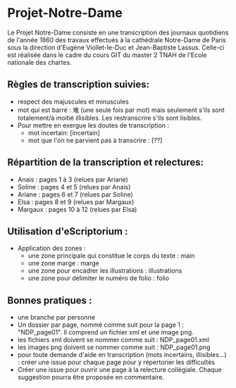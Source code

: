 # Projet-Notre-Dame

Le Projet Notre-Dame consiste en une transcription des journaux quotidiens de l'année 1860 des travaux effectués à la cathédrale Notre-Dame de Paris sous la direction d'Eugène Viollet-le-Duc et Jean-Baptiste Lassus. Celle-ci est réalisée dans le cadre du cours GIT du master 2 TNAH de l'Ecole nationale des chartes.

Règles de transcription suivies:
-------------------------------------------------------------------------------------------------------------------------------------------------
- respect des majuscules et minuscules
- mot qui est barré : 难 (une seule fois par mot) mais seulement s'ils sont totalement/à moitié illisibles. Les restranscrire s'ils sont lisibles. 
- Pour mettre en exergue les doutes de transcription : 
    - mot incertain: [incertain]
    - mot que l'on ne parvient pas à transcrire : [??]

Répartition de la transcription et relectures:
-------------------------------------------------------------------------------------------------------------------------------------------------
- Anais : pages 1 à 3 (relues par Ariane)
- Soline : pages 4 et 5 (relues par Anais)
- Ariane : pages 6 et 7 (relues par Soline)
- Elsa : pages 8 et 9 (relues par Margaux)
- Margaux : pages 10 à 12 (relues par Elsa)

Utilisation d'eScriptorium :
---------------------------------------------------------------------------------
- Application des zones :
    - une zone principale qui constitue le corps du texte : main
    - une zone marge : marge
    - une zone pour encadrer les illustrations : illustrations
    - une zone pour délimiter le numéro de folio : folio
 
 
Bonnes pratiques : 
-----------------------------------------------------------------------------------------------------------------------------------------
- une branche par personne
- Un dossier par page, nommé comme suit pour la page 1 : "NDP_page01". Il comprend un fichier xml et une image png.
- les fichiers xml doivent se nommer comme suit : NDP_page01.xml
- les images png doivent se nommer comme suit : NDP_page01.png
- pour toute demande d'aide en transcription (mots incertains, illisibles...) : créer une issue pour chaque page pour y répertorier les difficultés
- Créer une issue pour ouvrir une page à la relecture collégiale. Chaque suggestion pourra être proposée en commentaire.
